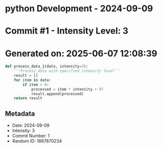 ﻿# python Development - 2024-09-09
# Commit #1 - Intensity Level: 3
# Generated on: 2025-06-07 12:08:39
```python
def process_data_1(data, intensity=3):
    '''Process data with specified intensity level'''
    result = []
    for item in data:
        if item > 0:
            processed = item * intensity + 97
            result.append(processed)
    return result
```
## Metadata
- Date: 2024-09-09
- Intensity: 3
- Commit Number: 1
- Random ID: 1887870234
